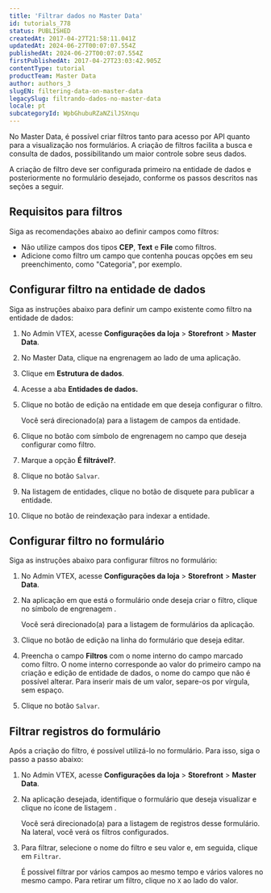 ```yaml
---
title: 'Filtrar dados no Master Data'
id: tutorials_778
status: PUBLISHED
createdAt: 2017-04-27T21:58:11.041Z
updatedAt: 2024-06-27T00:07:07.554Z
publishedAt: 2024-06-27T00:07:07.554Z
firstPublishedAt: 2017-04-27T23:03:42.905Z
contentType: tutorial
productTeam: Master Data
author: authors_3
slugEN: filtering-data-on-master-data
legacySlug: filtrando-dados-no-master-data
locale: pt
subcategoryId: WpbGhubuRZaNZilJSXnqu
---
```


No Master Data, é possível criar filtros tanto para acesso por API quanto para a visualização nos formulários. A criação de filtros facilita a busca e consulta de dados, possibilitando um maior controle sobre seus dados.

A criação de filtro deve ser configurada primeiro na entidade de dados e posteriormente no formulário desejado, conforme os passos descritos nas seções a seguir.

## Requisitos para filtros

Siga as recomendações abaixo ao definir campos como filtros:

- Não utilize campos dos tipos **CEP**, **Text** e **File** como filtros.
- Adicione como filtro um campo que contenha poucas opções em seu preenchimento, como "Categoria", por exemplo.

## Configurar filtro na entidade de dados

Siga as instruções abaixo para definir um campo existente como filtro na entidade de dados:

1. No Admin VTEX, acesse **Configurações da loja** > **Storefront** > **Master Data**.
2. No Master Data, clique na engrenagem <i class="fas fa-cog"></i> ao lado de uma aplicação.
3. Clique em **Estrutura de dados**.
4. Acesse a aba **Entidades de dados.**
5. Clique no botão de edição <i class="fas fa-edit"></i> na entidade em que deseja configurar o filtro.

   Você será direcionado(a) para a listagem de campos da entidade.
6. Clique no botão com símbolo de engrenagem <i class="fas fa-cog"></i> no campo que deseja configurar como filtro.
7. Marque a opção **É filtrável?**.
8. Clique no botão `Salvar`.
9. Na listagem de entidades, clique no botão de disquete <i class="fas fa-save"></i> para publicar a entidade.
10. Clique no botão de reindexação <i class="fas fa-expand-arrows-alt"></i> para indexar a entidade.

## Configurar filtro no formulário

Siga as instruções abaixo para configurar filtros no formulário:

1. No Admin VTEX, acesse **Configurações da loja** > **Storefront** > **Master Data**.
2. Na aplicação em que está o formulário onde deseja criar o filtro, clique no símbolo de engrenagem <i class="fas fa-cog"></i>.

   Você será direcionado(a) para a listagem de formulários da aplicação.
3. Clique no botão de edição <i class="fas fa-edit"></i> na linha do formulário que deseja editar.
4. Preencha o campo **Filtros** com o nome interno do campo marcado como filtro. O nome interno corresponde ao valor do primeiro campo na criação e edição de entidade de dados, o nome do campo que não é possível alterar. Para inserir mais de um valor, separe-os por vírgula, sem espaço.
5. Clique no botão `Salvar`.

## Filtrar registros do formulário

Após a criação do filtro, é possível utilizá-lo no formulário. Para isso, siga o passo a passo abaixo:

1. No Admin VTEX, acesse **Configurações da loja** > **Storefront** > **Master Data**.
2. Na aplicação desejada, identifique o formulário que deseja visualizar e clique no ícone de listagem <i class="fas fa-bars"></i>.

   Você será direcionado(a) para a listagem de registros desse formulário. Na lateral, você verá os filtros configurados. 
3. Para filtrar, selecione o nome do filtro e seu valor e, em seguida, clique em `Filtrar`.

   É possível filtrar por vários campos ao mesmo tempo e vários valores no mesmo campo. Para retirar um filtro, clique no `X` ao lado do valor.
